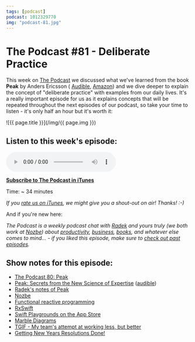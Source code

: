 ```yaml
---
tags: [podcast]
podcast: 1012329770
img: "podcast-81.jpg"
---
```


# The Podcast #81 - Deliberate Practice

This week on [The Podcast][p] we discussed what we've learned from the book **Peak** by Anders Ericsson
( [Audible](https://www.audible.com/pd/B01F4D6XKI?tag=sliwinski-20), [Amazon](https://www.amazon.com/dp/0544456238?tag=sliwinski-20))
and we dive deeper to explain the concept of "deliberate practice" with examples from our daily lives. It's a really important episode for us as it explains concepts that will be repeated throughout the next episodes of our podcast, so take your time to listen - it's only half an hour but it's worth it:

<!--More-->

![{{ page.title }}](/img/{{ page.img }})

## Listen to this week's episode:

<audio controls>
<source src="https://files.nozbe.com/podcast/081.mp3" type="audio/mpeg">
</audio>

**[Subscribe to The Podcast in iTunes][i]**

Time: ~ 34 minutes

*If you [rate us on iTunes][i], we might give you a shout-out on air! Thanks! :-)*

And if you're new here:

*The Podcast is a weekly podcast chat with [Radek][r] and yours truly (we both work at [Nozbe][n]) about [productivity](/productivity), [business](/business), [books](/books), and whatever else comes to mind… - if you liked this episode, make sure to [check out past episodes](/podcast).*

## Show notes for this episode:

  * [The Podcast 80: Peak](/podcast-80)
  * [Peak: Secrets from the New Science of Expertise](https://www.amazon.com/Peak-Secrets-New-Science-Expertise/dp/0544456238/) ([audible](http://www.audible.com/pd/Science-Technology/Peak-Audiobook/B01F4D6XKI/))
  * [Radek's notes of Peak](http://radex.io/books/peak/)
  * [Nozbe](https://nozbe.com/)
  * [Functional reactive programming](https://en.wikipedia.org/wiki/Functional_reactive_programming)
  * [RxSwift](https://github.com/ReactiveX/RxSwift)
  * [Swift Playgrounds on the App Store](https://itunes.apple.com/us/app/swift-playgrounds/id908519492?mt=8)
  * [Marble Diagrams](http://rxmarbles.com/)
  * [TGIF - My team's attempt at working less, but better](https://sliwinski.com/tgif/)
  * [Getting New Years Resolutions Done!](https://www.youtube.com/watch?v=7og8EzO_4us)

[e]: /podcast-81

[p]: /podcast
[n]: https://nozbe.com/?a=mike
[r]: https://michael.gratis/radex
[i]: https://michael.gratis/thepodcast